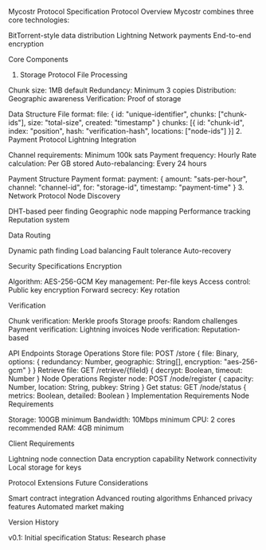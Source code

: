 Mycostr Protocol Specification
Protocol Overview
Mycostr combines three core technologies:

BitTorrent-style data distribution
Lightning Network payments
End-to-end encryption

Core Components
1. Storage Protocol
File Processing

Chunk size: 1MB default
Redundancy: Minimum 3 copies
Distribution: Geographic awareness
Verification: Proof of storage

Data Structure
File format:
file: {
id: "unique-identifier",
chunks: ["chunk-ids"],
size: "total-size",
created: "timestamp"
}
chunks: [{
id: "chunk-id",
index: "position",
hash: "verification-hash",
locations: ["node-ids"]
}]
2. Payment Protocol
Lightning Integration

Channel requirements: Minimum 100k sats
Payment frequency: Hourly
Rate calculation: Per GB stored
Auto-rebalancing: Every 24 hours

Payment Structure
Payment format:
payment: {
amount: "sats-per-hour",
channel: "channel-id",
for: "storage-id",
timestamp: "payment-time"
}
3. Network Protocol
Node Discovery

DHT-based peer finding
Geographic node mapping
Performance tracking
Reputation system

Data Routing

Dynamic path finding
Load balancing
Fault tolerance
Auto-recovery

Security Specifications
Encryption

Algorithm: AES-256-GCM
Key management: Per-file keys
Access control: Public key encryption
Forward secrecy: Key rotation

Verification

Chunk verification: Merkle proofs
Storage proofs: Random challenges
Payment verification: Lightning invoices
Node verification: Reputation-based

API Endpoints
Storage Operations
Store file:
POST /store
{
file: Binary,
options: {
redundancy: Number,
geographic: String[],
encryption: "aes-256-gcm"
}
}
Retrieve file:
GET /retrieve/{fileId}
{
decrypt: Boolean,
timeout: Number
}
Node Operations
Register node:
POST /node/register
{
capacity: Number,
location: String,
pubkey: String
}
Get status:
GET /node/status
{
metrics: Boolean,
detailed: Boolean
}
Implementation Requirements
Node Requirements

Storage: 100GB minimum
Bandwidth: 10Mbps minimum
CPU: 2 cores recommended
RAM: 4GB minimum

Client Requirements

Lightning node connection
Data encryption capability
Network connectivity
Local storage for keys

Protocol Extensions
Future Considerations

Smart contract integration
Advanced routing algorithms
Enhanced privacy features
Automated market making

Version History

v0.1: Initial specification
Status: Research phase
